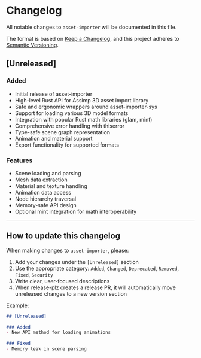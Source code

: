 # Changelog

All notable changes to `asset-importer` will be documented in this file.

The format is based on [Keep a Changelog](https://keepachangelog.com/en/1.0.0/),
and this project adheres to [Semantic Versioning](https://semver.org/spec/v2.0.0.html).

## [Unreleased]

### Added
- Initial release of asset-importer
- High-level Rust API for Assimp 3D asset import library
- Safe and ergonomic wrappers around asset-importer-sys
- Support for loading various 3D model formats
- Integration with popular Rust math libraries (glam, mint)
- Comprehensive error handling with thiserror
- Type-safe scene graph representation
- Animation and material support
- Export functionality for supported formats

### Features
- Scene loading and parsing
- Mesh data extraction
- Material and texture handling
- Animation data access
- Node hierarchy traversal
- Memory-safe API design
- Optional mint integration for math interoperability

---

## How to update this changelog

When making changes to `asset-importer`, please:

1. Add your changes under the `[Unreleased]` section
2. Use the appropriate category: `Added`, `Changed`, `Deprecated`, `Removed`, `Fixed`, `Security`
3. Write clear, user-focused descriptions
4. When release-plz creates a release PR, it will automatically move unreleased changes to a new version section

Example:

```markdown
## [Unreleased]

### Added
- New API method for loading animations

### Fixed
- Memory leak in scene parsing
```
